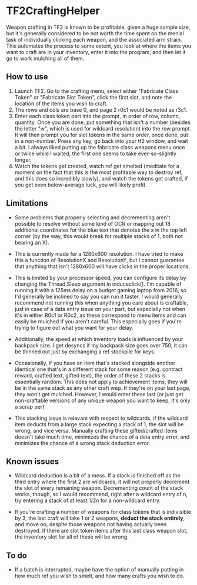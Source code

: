 # TF2CraftingHelper

Weapon crafting in TF2 is known to be profitable, given a huge sample size, but it's generally considered to be not worth the time spent on the menial task of individually clicking each weapon, and the associated arm strain.  This automates the process to some extent, you look at where the items you want to craft are in your inventory, enter it into the program, and then let it go to work mulching all of them.

## How to use

1. Launch TF2.  Go to the crafting menu, select either "Fabricate Class Token" or "Fabricate Slot Token", click the first slot, and note the location of the items you wish to craft.
2. The rows and cols are base 0, and page 2 r0c1 would be noted as r3c1.
3. Enter each class token part into the prompt, in order of row, column, quantity.  Once you are done, put something that isn't a number (besides the letter "w", which is used for wildcard resolution) into the row prompt.  It will then prompt you for slot tokens in the same order, once done, put in a non-number.  Press any key, go back into your tf2 window, and wait a bit.  I always liked putting up the fabricate class weapons menu once or twice while I waited, the first one seems to take ever-so-slightly longer.
4. Watch the tokens get created, watch ref get smelted (meditate for a moment on the fact that this is the most profitable way to destroy ref, and this does so incredibly slowly), and watch the tokens get crafted, if you get even below-average luck, you will likely profit.

## Limitations

* Some problems that properly selecting and decrementing aren't possible to resolve without some kind of OCR or mapping out 18 additional coordinates for the blue text that denotes the x in the top left corner (by the way, this would break for multiple stacks of 1, both not bearing an X).

* This is currently made for a 1280x600 resolution.  I have tried to make this a function of ResolutionX and ResolutionY, but I cannot guarantee that anything that isn't 1280x600 will have clicks in the proper locations.

* This is limited by your processor speed, you can configure its delay by changing the Thread.Sleep argument in induceclick().  I'm capable of running it with a 125ms delay on a budget gaming laptop from 2016, so I'd generally be inclined to say you can run it faster.  I would generally recommend not running this when anything you care about is craftable, just in case of a data entry issue on your part, but especially not when it's in either R0c1 or R0c2, as these correspond to menu items and can easily be mulched if you aren't careful.  This especially goes if you're trying to figure out what you want for your delay.

* Additionally, the speed at which inventory loads is influenced by your backpack size.  I get desyncs if my backpack size goes over 750, it can be thinned out just by exchanging a ref stockpile for keys.

* Occasionally, if you have an item that's stacked alongside another identical one that's in a different stack for some reason (e.g. contract reward, crafted text, gifted text), the order of these 2 stacks is essentially random.  This does not apply to achievement items, they will be in the same stack as any other craft wep.  If they're on your last page, they won't get mulched.  However, I would enter these last (or just get non-craftable versions of any unique weapon you want to keep, it's only a scrap per)

* This stacking issue is relevant with respect to wildcards, if the wildcard item deducts from a large stack expecting a stack of 1, the slot will be wrong, and vice versa.  Manually crafting these gifted/crafted items doesn't take much time, minimizes the chance of a data entry error, and minimizes the chance of a wrong stack deduction error.

## Known issues

* Wildcard deduction is a bit of a mess.  If a stack is finished off as the third entry where the first 2 are wildcards, it will not properly decrement the slot of every remaining weapon.  Decrementing count of the stack works, though, so I would recommend, right after a wildcard entry of n, try entering a stack of at least 1/2n for a non-wildcard entry.

* If you're crafting a number of weapons for class tokens that is indivisible by 3, the last craft will take 1 or 2 weapons, **deduct the stack entirely**, and move on, despite those weapons not having actually been destroyed.  If there are slot token items after this last class weapon slot, the inventory slot for all of these will be wrong.

## To do

* If a batch is interrupted, maybe have the option of manually putting in how much ref you wish to smelt, and how many crafts you wish to do.

